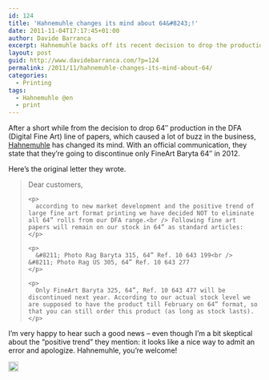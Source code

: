 ```yaml
---
id: 124
title: 'Hahnemuhle changes its mind about 64&#8243;!'
date: 2011-11-04T17:17:45+01:00
author: Davide Barranca
excerpt: Hahnemuhle backs off its recent decision to drop the production of 64 inches Digital FineArt papers in 2012
layout: post
guid: http://www.davidebarranca.com/?p=124
permalink: /2011/11/hahnemuhle-changes-its-mind-about-64/
categories:
  - Printing
tags:
  - Hahnemuhle @en
  - print
---
```

<div class="pf-content">
  <p>
    After a short while from the decision to drop 64&#8243; production in the DFA (Digital Fine Art) line of papers, which caused a lot of buzz in the business, <a title="Hahnemuhle DFA papers" href="http://www.hahnemuehle.com/site/en/210/digital-fineart.html" target="_blank">Hahnemuhle</a> has changed its mind. With an official communication, they state that they&#8217;re going to discontinue only FineArt Baryta 64&#8243; in 2012.
  </p>
  
  <p>
    Here&#8217;s the original letter they wrote.
  </p>
  
  <p>
    <!--more-->
  </p>
  
  <blockquote>
    <p>
      Dear customers,
    </p>
    
    <p>
      according to new market development and the positive trend of large fine art format printing we have decided NOT to eliminate all 64” rolls from our DFA range.<br /> Following fine art papers will remain on our stock in 64” as standard articles:
    </p>
    
    <p>
      &#8211; Photo Rag Baryta 315, 64” Ref. 10 643 199<br /> &#8211; Photo Rag US 305, 64” Ref. 10 643 277
    </p>
    
    <p>
      Only FineArt Baryta 325, 64”, Ref. 10 643 477 will be discontinued next year. According to our actual stock level we are supposed to have the product till February on 64” format, so that you can still order this product (as long as stock lasts).
    </p>
  </blockquote>
  
  <p>
    I&#8217;m very happy to hear such a good news &#8211; even though I&#8217;m a bit skeptical about the &#8220;positive trend&#8221; they mention: it looks like a nice way to admit an error and apologize. Hahnemuhle, you&#8217;re welcome!
  </p>
</div>

<!-- Share-Widget Button BEGIN --><a href="javascript:void(0);" myshare\_id="mys\_shareit" myshare\_url="http://localhost:8888/2011/11/hahnemuhle-changes-its-mind-about-64/" myshare\_title="Hahnemuhle changes its mind about 64&#8243;!" rel="nofollow" onclick=" return false;" style="text-decoration:none; color:#000000; font-size:11px; line-height:20px;"> 

<img src="http://localhost:8888/wp-content/plugins/share-widget/img/share-button-white-small.png" height="20" alt="Share" style="border:0" /> </a> <!-- Share-Widget Button END -->